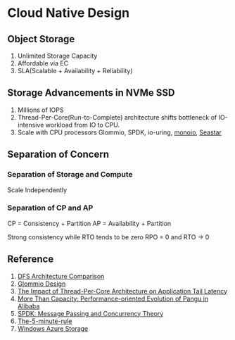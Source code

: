 # Cloud Native Design

## Object Storage

1. Unlimited Storage Capacity
2. Affordable via EC
3. SLA(Scalable + Availability + Reliability)

## Storage Advancements in NVMe SSD

1. Millions of IOPS
2. Thread-Per-Core(Run-to-Complete) architecture shifts bottleneck of IO-intensive workload from IO to CPU.
3. Scale with CPU processors
   Glommio, SPDK, io-uring, [monoio](https://github.com/bytedance/monoio), [Seastar](http://seastar.io/)

## Separation of Concern

### Separation of Storage and Compute

Scale Independently

### Separation of CP and AP

CP = Consistency + Partition
AP = Availability + Partition

Strong consistency while RTO tends to be zero
RPO = 0 and RTO -> 0

## Reference

1. [DFS Architecture Comparison](https://www.infoq.com/articles/dfs-architecture-comparison/)
2. [Glommio Design](https://www.datadoghq.com/blog/engineering/introducing-glommio/)
3. [The Impact of Thread-Per-Core Architecture on Application Tail Latency](https://helda.helsinki.fi//bitstream/handle/10138/313642/tpc_ancs19.pdf?sequence=1)
4. [More Than Capacity: Performance-oriented Evolution of Pangu in Alibaba](https://www.usenix.org/conference/fast23/presentation/li-qiang-deployed)
5. [SPDK: Message Passing and Concurrency Theory](https://spdk.io/doc/concurrency.html)
6. [The-5-minute-rule](https://www.allthingsdistributed.com/2012/08/the-5-minute-rule.html)
7. [Windows Azure Storage](https://www.cs.purdue.edu/homes/csjgwang/CloudNativeDB/AzureStorageSOSP11.pdf)
